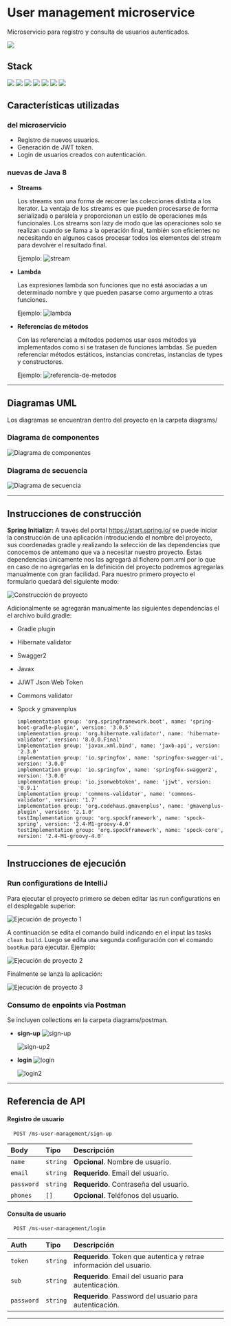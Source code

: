 # User management microservice

Microservicio para registro y consulta de usuarios autenticados.

![](https://img.shields.io/badge/build-success-brightgreen.svg)

## Stack

![](https://img.shields.io/badge/java_8-✓-blue.svg)
![](https://img.shields.io/badge/spring_boot-✓-blue.svg)
![](https://img.shields.io/badge/REST-✓-blue.svg)
![](https://img.shields.io/badge/hibernate-✓-blue.svg)
![](https://img.shields.io/badge/h2-✓-blue.svg)
![](https://img.shields.io/badge/jwt-✓-blue.svg)
![](https://img.shields.io/badge/spock-✓-blue.svg)

## Características utilizadas

### del microservicio

- Registro de nuevos usuarios.
- Generación de JWT token.
- Login de usuarios creados con autenticación.

### nuevas de Java 8

- **Streams**

  Los streams son una forma de recorrer las colecciones distinta a los Iterator.
  La ventaja de los streams es que pueden procesarse de forma serializada o paralela y proporcionan un estilo de operaciones más funcionales.
  Los streams son lazy de modo que las operaciones solo se realizan cuando se llama a la operación final, también son eficientes no necesitando en algunos casos procesar todos los elementos del stream para devolver el resultado final.
  
  Ejemplo:
  ![stream](diagrams/examples/stream.png)


- **Lambda**

  Las expresiones lambda son funciones que no está asociadas a un determinado nombre y que pueden pasarse como argumento a otras funciones.

  Ejemplo:
  ![lambda](diagrams/examples/lambda.png)


- **Referencias de métodos**

  Con las referencias a métodos podemos usar esos métodos ya implementados como si se tratasen de funciones lambdas.
  Se pueden referenciar métodos estáticos, instancias concretas, instancias de types y constructores.

  Ejemplo:
  ![referencia-de-metodos](diagrams/examples/referencia-de-metodos.png)

---

## Diagramas UML

Los diagramas se encuentran dentro del proyecto en la carpeta diagrams/

### Diagrama de componentes

![Diagrama de componentes](diagrams/Diagrama%20de%20Componentes%20UML2.png)

### Diagrama de secuencia

![Diagrama de secuencia](diagrams/Diagrama%20de%20Secuencia%20UML.png)

---

## Instrucciones de construcción

**Spring Initializr:** A través del portal https://start.spring.io/ se puede iniciar la construcción de una aplicación
introduciendo el nombre del proyecto, sus coordenadas gradle y realizando la selección de las dependencias que conocemos
de antemano que va a necesitar nuestro proyecto. Estas dependencias únicamente nos las agregará al fichero pom.xml por
lo que en caso de no agregarlas en la definición del proyecto podremos agregarlas manualmente con gran facilidad. Para
nuestro primero proyecto el formulario quedará del siguiente modo:

![Construcción de proyecto](diagrams/instructions/Construcción%20de%20proyecto.png)

Adicionalmente se agregarán manualmente las siguientes dependencias el el archivo build.gradle:

- Gradle plugin
- Hibernate validator
- Swagger2
- Javax
- JJWT Json Web Token
- Commons validator
- Spock y gmavenplus

  ```
  implementation group: 'org.springframework.boot', name: 'spring-boot-gradle-plugin', version: '3.0.5'
  implementation group: 'org.hibernate.validator', name: 'hibernate-validator', version: '8.0.0.Final'
  implementation group: 'javax.xml.bind', name: 'jaxb-api', version: '2.3.0'
  implementation group: 'io.springfox', name: 'springfox-swagger-ui', version: '3.0.0'
  implementation group: 'io.springfox', name: 'springfox-swagger2', version: '3.0.0'
  implementation group: 'io.jsonwebtoken', name: 'jjwt', version: '0.9.1'
  implementation group: 'commons-validator', name: 'commons-validator', version: '1.7'
  implementation group: 'org.codehaus.gmavenplus', name: 'gmavenplus-plugin', version: '2.1.0'
  testImplementation group: 'org.spockframework', name: 'spock-spring', version: '2.4-M1-groovy-4.0'
  testImplementation group: 'org.spockframework', name: 'spock-core', version: '2.4-M1-groovy-4.0'
  ```

---

## Instrucciones de ejecución

### Run configurations de IntelliJ

Para ejecutar el proyecto primero se deben editar las run configurations en el desplegable superior:

![Ejecución de proyecto 1](diagrams/instructions/Ejecución%20de%20proyecto%201.png)

A continuación se edita el comando build indicando en el input las tasks `clean build`.
Luego se edita una segunda configuración con el comando `bootRun` para ejecutar. Ejemplo:

![Ejecución de proyecto 2](diagrams/instructions/Ejecución%20de%20proyecto%202.png)

Finalmente se lanza la aplicación:

![Ejecución de proyecto 3](diagrams/instructions/Ejecución%20de%20proyecto%203.png)

### Consumo de enpoints via Postman

Se incluyen collections en la carpeta diagrams/postman.

- **sign-up**
  ![sign-up](diagrams/postman/sign-up.png)

  ![sign-up2](diagrams/postman/sign-up2.png)

- **login**
  ![login](diagrams/postman/login.png)

  ![login2](diagrams/postman/login2.png)

---

## Referencia de API

#### Registro de usuario

```http
  POST /ms-user-management/sign-up
```

| Body       | Tipo     | Descripción                            |
|:-----------|:---------|:---------------------------------------|
| `name`     | `string` | **Opcional**. Nombre de usuario.       |
| `email`    | `string` | **Requerido**. Email del usuario.      |
| `password` | `string` | **Requerido**. Contraseña del usuario. |
| `phones`   | `[]`     | **Opcional**. Teléfonos del usuario.   |

#### Consulta de usuario

```http
  POST /ms-user-management/login
```

| Auth       | Tipo     | Descripción                                                          |
|:-----------|:---------|:---------------------------------------------------------------------|
| `token`    | `string` | **Requerido**. Token que autentica y retrae información del usuario. |
| `sub`      | `string` | **Requerido**. Email del usuario para autenticación.                 |
| `password` | `string` | **Requerido**. Password del usuario para autenticación.                                |

---
